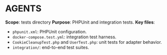 # AGENTS
**Scope**: tests directory
**Purpose**: PHPUnit and integration tests.
**Key files**:
- `phpunit.xml`: PHPUnit configuration.
- `docker-compose.test.yml`: integration test harness.
- `CookieCleanupTest.php` and `UserTest.php`: unit tests for adapter behavior.
- `integration/`: end-to-end test suites.
